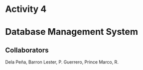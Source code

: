 # Activity 4
# Database Management System
## Collaborators
Dela Peña, Barron Lester, P.
Guerrero, Prince Marco, R.
